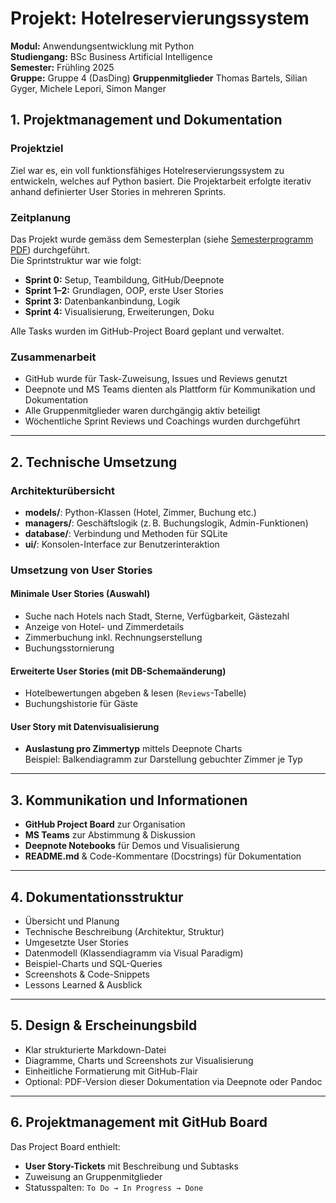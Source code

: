 # Projekt: Hotelreservierungssystem  
**Modul:** Anwendungsentwicklung mit Python  
**Studiengang:** BSc Business Artificial Intelligence  
**Semester:** Frühling 2025  
**Gruppe:** Gruppe 4 (DasDing)
**Gruppenmitglieder** Thomas Bartels, Silian Gyger, Michele Lepori, Simon Manger


##  1. Projektmanagement und Dokumentation

###  Projektziel  
Ziel war es, ein voll funktionsfähiges Hotelreservierungssystem zu entwickeln, welches auf Python basiert. Die Projektarbeit erfolgte iterativ anhand definierter User Stories in mehreren Sprints.

###  Zeitplanung  
Das Projekt wurde gemäss dem Semesterplan (siehe [Semesterprogramm PDF](./BAI%20Semesterprogramm%20AEP%202025%20v2.pdf)) durchgeführt.  
Die Sprintstruktur war wie folgt:
- **Sprint 0:** Setup, Teambildung, GitHub/Deepnote
- **Sprint 1–2:** Grundlagen, OOP, erste User Stories
- **Sprint 3:** Datenbankanbindung, Logik
- **Sprint 4:** Visualisierung, Erweiterungen, Doku

Alle Tasks wurden im GitHub-Project Board geplant und verwaltet.

###  Zusammenarbeit  
- GitHub wurde für Task-Zuweisung, Issues und Reviews genutzt  
- Deepnote und MS Teams dienten als Plattform für Kommunikation und Dokumentation  
- Alle Gruppenmitglieder waren durchgängig aktiv beteiligt  
- Wöchentliche Sprint Reviews und Coachings wurden durchgeführt

---

##  2. Technische Umsetzung

###  Architekturübersicht
- **models/**: Python-Klassen (Hotel, Zimmer, Buchung etc.)  
- **managers/**: Geschäftslogik (z. B. Buchungslogik, Admin-Funktionen)  
- **database/**: Verbindung und Methoden für SQLite  
- **ui/**: Konsolen-Interface zur Benutzerinteraktion  

###  Umsetzung von User Stories

####  Minimale User Stories (Auswahl)
- Suche nach Hotels nach Stadt, Sterne, Verfügbarkeit, Gästezahl
- Anzeige von Hotel- und Zimmerdetails
- Zimmerbuchung inkl. Rechnungserstellung
- Buchungsstornierung

####  Erweiterte User Stories (mit DB-Schemaänderung)
- Hotelbewertungen abgeben & lesen (`Reviews`-Tabelle)
- Buchungshistorie für Gäste

####  User Story mit Datenvisualisierung
- **Auslastung pro Zimmertyp** mittels Deepnote Charts  
  Beispiel: Balkendiagramm zur Darstellung gebuchter Zimmer je Typ

---

##  3. Kommunikation und Informationen

-  **GitHub Project Board** zur Organisation  
-  **MS Teams** zur Abstimmung & Diskussion  
-  **Deepnote Notebooks** für Demos und Visualisierung  
-  **README.md** & Code-Kommentare (Docstrings) für Dokumentation  

---

##  4. Dokumentationsstruktur

- Übersicht und Planung
- Technische Beschreibung (Architektur, Struktur)
- Umgesetzte User Stories
- Datenmodell (Klassendiagramm via Visual Paradigm)
- Beispiel-Charts und SQL-Queries
- Screenshots & Code-Snippets
- Lessons Learned & Ausblick

---

##  5. Design & Erscheinungsbild

- Klar strukturierte Markdown-Datei
- Diagramme, Charts und Screenshots zur Visualisierung
- Einheitliche Formatierung mit GitHub-Flair
- Optional: PDF-Version dieser Dokumentation via Deepnote oder Pandoc

---

##  6. Projektmanagement mit GitHub Board

Das Project Board enthielt:
- **User Story-Tickets** mit Beschreibung und Subtasks
- Zuweisung an Gruppenmitglieder
- Statusspalten: `To Do → In Progress → Done`



